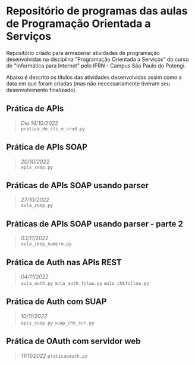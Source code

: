 # Repositório de programas das aulas de Programação Orientada a Serviços 
<p> Repositório criado para armazenar atividades de programação desenvolvidas na disciplina "Programação Orientada a Serviços" do curso de "Informática para Internet" pelo IFRN - Campus São Paulo do Potengi. </p>

<p> Abaixo é descrito os títulos das atividades desenvolvidas assim como a data em que foram criadas (mas não necessariamente tiveram seu desenvolvimento finalizado). </p>

## Prática de APIs
> *Dia 14/10/2022*    
`pratica_de_cli_e_crud.py` 
## Prática de APIs SOAP 
> *20/10/2022*    
`apis_soap.py` 
## Práticas de APIs SOAP usando parser 
> *27/10/2022*    
`aula_zeep.py` 
## Práticas de APIs SOAP usando parser - parte 2 
> *03/11/2022*    
`aula_zeep_numero.py`
## Prática de Auth nas APIs REST 
> *04/11/2022*    
`aula_auth.py` 
`aula_auth_folow.py` 
`aula_chkfollow.py` 
## Prática de Auth com SUAP 
> *10/11/2022*    
`apis_suap.py` 
`suap_chk_scr.py` 
## Prática de OAuth com servidor web 
> *11/11/2022*
`praticaoauth.py`
